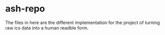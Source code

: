 # ash-repo

The files in here are the different implementation for the project of turning raw ics data into a human readble form.
